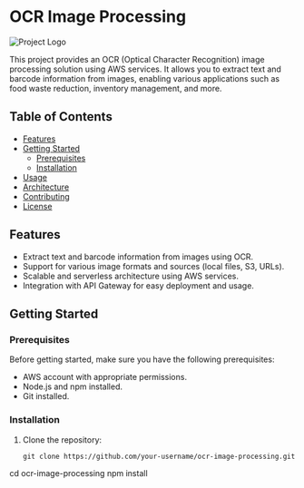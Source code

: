 # OCR Image Processing

![Project Logo](/path/to/logo.png)

This project provides an OCR (Optical Character Recognition) image processing solution using AWS services. It allows you to extract text and barcode information from images, enabling various applications such as food waste reduction, inventory management, and more.

## Table of Contents

- [Features](#features)
- [Getting Started](#getting-started)
  - [Prerequisites](#prerequisites)
  - [Installation](#installation)
- [Usage](#usage)
- [Architecture](#architecture)
- [Contributing](#contributing)
- [License](#license)

## Features

- Extract text and barcode information from images using OCR.
- Support for various image formats and sources (local files, S3, URLs).
- Scalable and serverless architecture using AWS services.
- Integration with API Gateway for easy deployment and usage.

## Getting Started

### Prerequisites

Before getting started, make sure you have the following prerequisites:

- AWS account with appropriate permissions.
- Node.js and npm installed.
- Git installed.

### Installation

1. Clone the repository:

   ```shell
   git clone https://github.com/your-username/ocr-image-processing.git

cd ocr-image-processing
npm install
